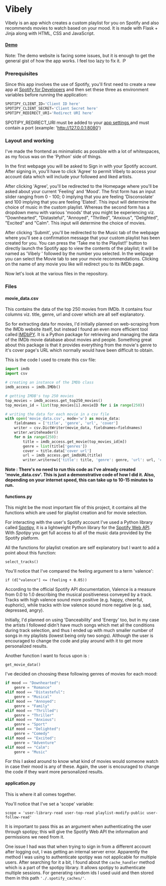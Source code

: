 # Vibely
Vibely is an app which creates a custom playlist for you on Spotify and also recommends movies to watch based on your mood. It is made with Flask + Jinja along with HTML, CSS and JavaScript. 

#### [Demo](https://vibely.herokuapp.com)
Note: The demo website is facing some issues, but it is enough to get the general gist of how the app works. I feel too lazy to fix it. :P

### Prerequisites

Since this app involves the use of Spotify, you'll first need to create a new app at [Spotify for Developers](https://developer.spotify.com/dashboard/applications) and then set these three as environment variables before running the application:

```powershell
SPOTIPY_CLIENT_ID='Client ID here'
SPOTIPY_CLIENT_SECRET='Client Secret here'
SPOTIPY_REDIRECT_URI='Redirect URI here' 
```

SPOTIPY_REDIRECT_URI must be added to your [app settings ](https://developer.spotify.com/dashboard/applications)and must contain a port (example: 'http://127.0.0.1:8080')



### Layout and working

I've made the frontend as minimalistic as possible with a lot of whitespaces, as my focus was on the 'Python' side of things.

In the first webpage you will be asked to Sign in with your Spotify account. After signing in, you'll have to click 'Agree' to permit Vibely to access your account data which will include your followed and liked artists.

After clicking 'Agree', you'll be redirected to the Homepage where you'll be asked about your current 'Feeling' and 'Mood'. The first form has an input slider ranging from 0 - 100; 0 implying that you are feeling 'Disconsolate' and 100 implying that you are feeling 'Elated'. This input will determine the choice of music in the custom playlist. Whereas the second form has a dropdown menu with various 'moods' that you might be experiencing viz. "Downhearted", "Distasteful", "Annoyed", "Thrilled", "Anxious", "Delighted", "Excited" and "Calm". This input will determine the choice of movies.

After clicking 'Submit', you'll be redirected to the Music tab of the webpage where you'll see a confirmation message that your custom playlist has been created for you. You can press the 'Take me to the Playlist!!' button to directly launch the Spotify app to view the contents of the playlist; it will be named as 'Vibely ' followed by the number you selected. In the webpage you can select the Movie tab to see your movie recommendations. Clicking on the name of any movie you like will redirect you to its IMDb page.

Now let's look at the various files in the repository.



### Files

#### movie_data.csv

This contains the data of the top 250 movies from IMDb. It contains four columns viz. title, genre, url and cover which are all self explanatory. 

So for extracting data for movies, I'd initially planned on web-scraping from the IMDb website itself, but instead I found an even more efficient tool called [IMDbPY](https://imdbpy.github.io/). It is a Python package for retrieving and managing the data of the IMDb movie database about movies and people. Something great about this package is that it provides everything from the movie's genre to it's cover page's URL which normally would have been difficult to obtain. 

This is the code I used to create this csv file:

```python
import imdb
import csv

# creating an instance of the IMDb class
imdb_access = imdb.IMDb()

# getting IMDB's top 250 movies
top_movies = imdb_access.get_top250_movies()
top_movies_id = list(top_movies[i].movieID for i in range(250))

# writing the data for each movie in a csv file
with open('movie_data.csv', mode='w') as movie_data:
    fieldnames = ['title', 'genre', 'url', 'cover']
    writer = csv.DictWriter(movie_data, fieldnames=fieldnames)
    writer.writeheader()
    for m in range(250):
        title = imdb_access.get_movie(top_movies_id[m])
        genre = list(title['genres'])
        cover = title.data['cover url']
        url = imdb_access.get_imdbURL(title)
        writer.writerow({'title': title, 'genre': genre, 'url': url, 'cover': cover})
```

**Note : There's no need to run this code as I've already created 'movie_data.csv'. This is just a demonstrative code of how I did it. Also, depending on your internet speed, this can take up to 10-15 minutes to run.**



#### functions.py

This might be the most important file of this project, it contains all the functions which are used for playlist creation and for movie selection. 

For interacting with the user's Spotify account I've used a Python library called [Spotipy](https://spotipy.readthedocs.io/en/2.18.0/#), it is a lightweight Python library for the [Spotify Web API](https://developer.spotify.com/web-api/). With *Spotipy* you get full access to all of the music data provided by the Spotify platform. 

All the functions for playlist creation are self explanatory but I want to add a point about this function:

`select_tracks()`

You'll notice that I've compared the feeling argument to a term 'valence':

`if (d["valence"] <= (feeling + 0.05))`

According to the official Spotify API documentation, Valence is a measure from 0.0 to 1.0 describing the musical positiveness conveyed by a track. Tracks with high valence sound more positive (e.g. happy, cheerful, euphoric), while tracks with low valence sound more negative (e.g. sad, depressed, angry).

Initially, I'd planned on using 'Danceability' and 'Energy' too, but in my case the artists I followed didn't have much songs which met all the conditions during track selection, and thus I ended up with much smaller number of songs in my playlists (lowest being only two songs). Although the user is encouraged to change the code and play around with it to get more personalized results. 

Another function I want to focus upon is :

`get_movie_data()`

I've decided on choosing these following genres of movies for each mood:

```python
if mood == "Downhearted":
	genre = "Romance"
elif mood == "Distasteful":
	genre = "Musical"
elif mood == "Annoyed":
	genre = "Family"
elif mood == "Thrilled":
    genre = "Thriller"
elif mood == "Anxious":
    genre = "Sport"
elif mood == "Delighted":
    genre = "Comedy"
elif mood == "Excited":
    genre = "Adventure"
elif mood == "Calm":
    genre = "Music"
```

For this I asked around to know what kind of movies would someone watch in case their mood is any of these. Again, the user is encouraged to change the code if they want more personalized results.



#### application.py

This is where it all comes together. 

You'll notice that I've set a 'scope' variable:

`scope = 'user-library-read user-top-read playlist-modify-public user-follow-read'`

It is important to pass this as an argument when authenticating the user through spotipy; this will give the Spotify Web API the information and permissions we need from it.

One issue I had was that when trying to sign in from a different account after logging out, I was getting an internal server error. Apparently the method I was using to authenticate spotipy was not applicable for multiple users. After searching for it a bit, I found about the `cache_handler` method which is a part of the spotipy library. It allows spotipy to authenticate multiple sessions. For generating random ids I used uuid and then stored them in this path `'./.spotify_caches/'`.
